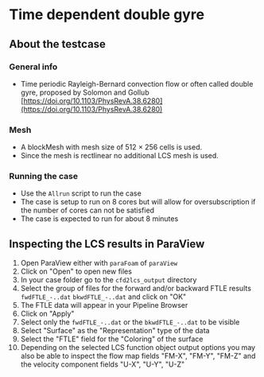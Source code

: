 #  Time dependent double gyre

## About the testcase

### General info
 -  Time periodic Rayleigh-Bernard convection flow or often called double gyre, proposed by Solomon and Gollub [https://doi.org/10.1103/PhysRevA.38.6280](https://doi.org/10.1103/PhysRevA.38.6280)

### Mesh
 - A blockMesh with mesh size of 512 × 256 cells is used.
 - Since the mesh is rectlinear no additional LCS mesh is used.

### Running the case
 - Use the `Allrun` script to run the case
 - The case is setup to run on 8 cores but will allow for oversubscription if the number of cores can not be satisfied
 - The case is expected to run for about 8 minutes

## Inspecting the LCS results in ParaView
1. Open ParaView either with `paraFoam` of `paraView`
2. Click on "Open" to open new files
3. In your case folder go to the `cfd2lcs_output` directory
4. Select the group of files for the forward and/or backward FTLE results `fwdFTLE_-..dat` `bkwdFTLE_-..dat` and click on "OK"
5. The FTLE data will appear in your Pipeline Browser
6. Click on "Apply"
7. Select only the `fwdFTLE_-..dat` or the `bkwdFTLE_-..dat` to be visible
8. Select "Surface" as the "Representation" type of the data
9. Select the "FTLE" field for the "Coloring" of the surface
10. Depending on the selected LCS function object output options you may also be able to inspect the flow map fields "FM-X", "FM-Y", "FM-Z" and the velocity component fields "U-X", "U-Y", "U-Z"